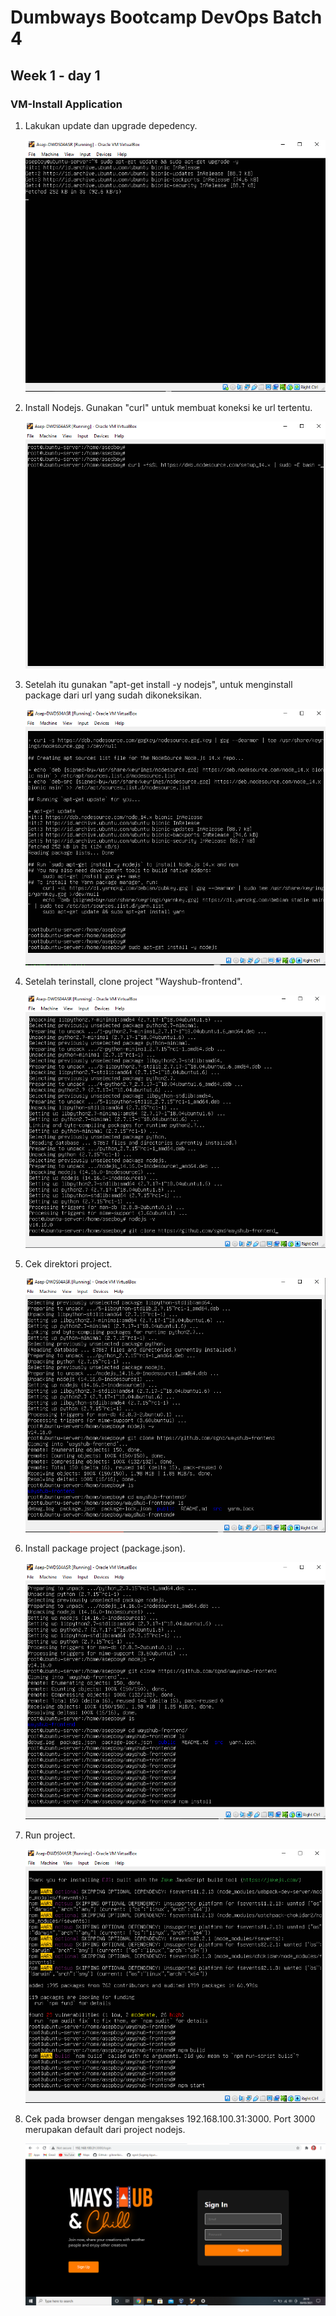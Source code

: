 # Dumbways Bootcamp DevOps Batch 4
## Week 1 - day 1
### VM-Install Application

1. Lakukan update dan upgrade depedency.
    
    ![update](https://github.com/asepboy/bootcamp-dumbways/blob/main/week%201/VMWare-Install%20Applications/img/1.PNG)

2. Install Nodejs. Gunakan "curl" untuk membuat koneksi ke url tertentu.
    
    ![curl](https://github.com/asepboy/bootcamp-dumbways/blob/main/week%201/VMWare-Install%20Applications/img/2.PNG)

3. Setelah itu gunakan "apt-get install -y nodejs", untuk menginstall package dari url yang sudah dikoneksikan.
    
    ![install](https://github.com/asepboy/bootcamp-dumbways/blob/main/week%201/VMWare-Install%20Applications/img/3.PNG)

4. Setelah terinstall, clone project "Wayshub-frontend".
    
    ![clone](https://github.com/asepboy/bootcamp-dumbways/blob/main/week%201/VMWare-Install%20Applications/img/4.PNG)

5. Cek direktori project.
    
    ![ls](https://github.com/asepboy/bootcamp-dumbways/blob/main/week%201/VMWare-Install%20Applications/img/5.PNG)

6. Install package project (package.json).
    
    ![npmInstall](https://github.com/asepboy/bootcamp-dumbways/blob/main/week%201/VMWare-Install%20Applications/img/6.PNG)

7. Run project.
    
    ![npmStart](https://github.com/asepboy/bootcamp-dumbways/blob/main/week%201/VMWare-Install%20Applications/img/7.PNG)

8. Cek pada browser dengan mengakses 192.168.100.31:3000. Port 3000 merupakan default dari project nodejs.
    
    ![browser](https://github.com/asepboy/bootcamp-dumbways/blob/main/week%201/VMWare-Install%20Applications/img/8.PNG)
